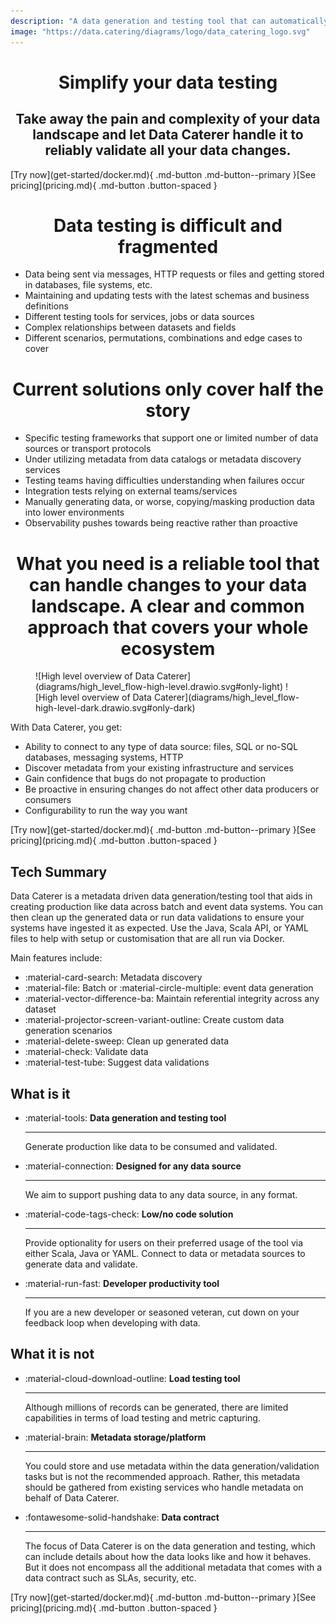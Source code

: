 ```yaml
---
description: "A data generation and testing tool that can automatically discover, generate and validate your data ecosystem"
image: "https://data.catering/diagrams/logo/data_catering_logo.svg"
---
```


<h1 align="center">Simplify your data testing</h1>

<h2 align="center">Take away the pain and complexity of your data landscape and let Data Caterer handle it to reliably
validate all your data changes.</h2>

<span class="center-content">
[Try now](get-started/docker.md){ .md-button .md-button--primary }[See pricing](pricing.md){ .md-button .button-spaced }
</span>

<h1 class="content-spaced" align="center"> Data testing is difficult and fragmented</h1>

- Data being sent via messages, HTTP requests or files and getting stored in databases, file systems, etc.
- Maintaining and updating tests with the latest schemas and business definitions
- Different testing tools for services, jobs or data sources
- Complex relationships between datasets and fields
- Different scenarios, permutations, combinations and edge cases to cover

<h1 class="content-spaced" align="center"> Current solutions only cover half the story </h1>

- Specific testing frameworks that support one or limited number of data sources or transport protocols
- Under utilizing metadata from data catalogs or metadata discovery services
- Testing teams having difficulties understanding when failures occur
- Integration tests relying on external teams/services
- Manually generating data, or worse, copying/masking production data into lower environments
- Observability pushes towards being reactive rather than proactive

<h1 class="content-spaced" align="center"> What you need is a reliable tool that can handle changes to your data landscape. A clear and common 
approach that covers your whole ecosystem</h1> 

<figure markdown>
  ![High level overview of Data Caterer](diagrams/high_level_flow-high-level.drawio.svg#only-light)
  ![High level overview of Data Caterer](diagrams/high_level_flow-high-level-dark.drawio.svg#only-dark)
</figure>

With Data Caterer, you get:

- Ability to connect to any type of data source: files, SQL or no-SQL databases, messaging systems, HTTP
- Discover metadata from your existing infrastructure and services
- Gain confidence that bugs do not propagate to production
- Be proactive in ensuring changes do not affect other data producers or consumers
- Configurability to run the way you want

<span class="center-content">
[Try now](get-started/docker.md){ .md-button .md-button--primary }[See pricing](pricing.md){ .md-button .button-spaced }
</span>

## Tech Summary

Data Caterer is a metadata driven data generation/testing tool that aids in creating production like data across batch
and event
data systems. You can then clean up the generated data or run data validations to ensure your systems have ingested it
as expected. Use the Java, Scala API, or YAML files to help with setup or customisation that are all run via Docker.

Main features include:

- :material-card-search: Metadata discovery
- :material-file: Batch or :material-circle-multiple: event data generation
- :material-vector-difference-ba: Maintain referential integrity across any dataset
- :material-projector-screen-variant-outline: Create custom data generation scenarios
- :material-delete-sweep: Clean up generated data
- :material-check: Validate data
- :material-test-tube: Suggest data validations

## What is it

<div class="grid cards" markdown>

-   :material-tools: __Data generation and testing tool__

    ---

    Generate production like data to be consumed and validated.

-   :material-connection: __Designed for any data source__

    ---

    We aim to support pushing data to any data source, in any format.

-   :material-code-tags-check: __Low/no code solution__

    ---

    Provide optionality for users on their preferred usage of the tool via either Scala, Java or YAML. Connect to data or
    metadata sources to generate data and validate.

-   :material-run-fast: __Developer productivity tool__

    ---

    If you are a new developer or seasoned veteran, cut down on your feedback loop when developing with data.

</div>

## What it is not

<div class="grid cards" markdown>

-   :material-cloud-download-outline: __Load testing tool__

    ---

    Although millions of records can be generated, there are limited capabilities in terms of load testing and metric 
    capturing.

-   :material-brain: __Metadata storage/platform__

    ---

    You could store and use metadata within the data generation/validation tasks but is not the recommended approach.
    Rather, this metadata should be gathered from existing services who handle metadata on behalf of Data Caterer.

-   :fontawesome-solid-handshake: __Data contract__

    ---

    The focus of Data Caterer is on the data generation and testing, which can include details about how the data looks
    like and how it behaves. But it does not encompass all the additional metadata that comes with a data contract such
    as SLAs, security, etc.

</div>

<span class="center-content">
[Try now](get-started/docker.md){ .md-button .md-button--primary }[See pricing](pricing.md){ .md-button .button-spaced }
</span>
